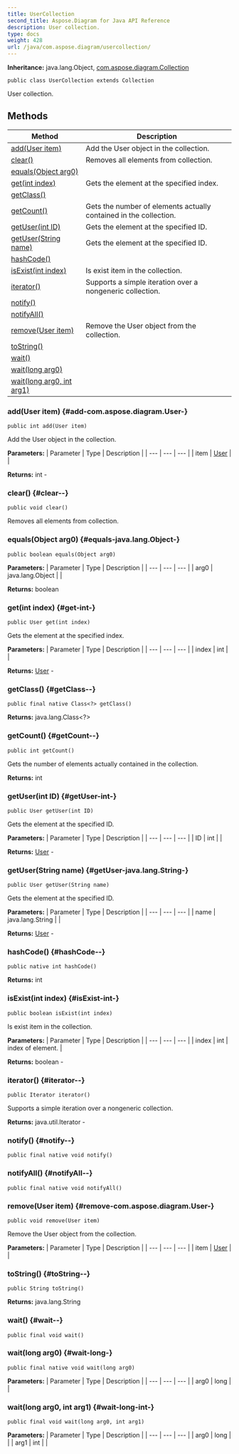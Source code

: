 ```yaml
---
title: UserCollection
second_title: Aspose.Diagram for Java API Reference
description: User collection.
type: docs
weight: 428
url: /java/com.aspose.diagram/usercollection/
---
```


**Inheritance:**
java.lang.Object, [com.aspose.diagram.Collection](../../com.aspose.diagram/collection)
```
public class UserCollection extends Collection
```

User collection.
## Methods

| Method | Description |
| --- | --- |
| [add(User item)](#add-com.aspose.diagram.User-) | Add the User object in the collection. |
| [clear()](#clear--) | Removes all elements from collection. |
| [equals(Object arg0)](#equals-java.lang.Object-) |  |
| [get(int index)](#get-int-) | Gets the element at the specified index. |
| [getClass()](#getClass--) |  |
| [getCount()](#getCount--) | Gets the number of elements actually contained in the collection. |
| [getUser(int ID)](#getUser-int-) | Gets the element at the specified ID. |
| [getUser(String name)](#getUser-java.lang.String-) | Gets the element at the specified ID. |
| [hashCode()](#hashCode--) |  |
| [isExist(int index)](#isExist-int-) | Is exist item in the collection. |
| [iterator()](#iterator--) | Supports a simple iteration over a nongeneric collection. |
| [notify()](#notify--) |  |
| [notifyAll()](#notifyAll--) |  |
| [remove(User item)](#remove-com.aspose.diagram.User-) | Remove the User object from the collection. |
| [toString()](#toString--) |  |
| [wait()](#wait--) |  |
| [wait(long arg0)](#wait-long-) |  |
| [wait(long arg0, int arg1)](#wait-long-int-) |  |
### add(User item) {#add-com.aspose.diagram.User-}
```
public int add(User item)
```


Add the User object in the collection.

**Parameters:**
| Parameter | Type | Description |
| --- | --- | --- |
| item | [User](../../com.aspose.diagram/user) |  |

**Returns:**
int - 
### clear() {#clear--}
```
public void clear()
```


Removes all elements from collection.

### equals(Object arg0) {#equals-java.lang.Object-}
```
public boolean equals(Object arg0)
```




**Parameters:**
| Parameter | Type | Description |
| --- | --- | --- |
| arg0 | java.lang.Object |  |

**Returns:**
boolean
### get(int index) {#get-int-}
```
public User get(int index)
```


Gets the element at the specified index.

**Parameters:**
| Parameter | Type | Description |
| --- | --- | --- |
| index | int |  |

**Returns:**
[User](../../com.aspose.diagram/user) - 
### getClass() {#getClass--}
```
public final native Class<?> getClass()
```




**Returns:**
java.lang.Class<?>
### getCount() {#getCount--}
```
public int getCount()
```


Gets the number of elements actually contained in the collection.

**Returns:**
int
### getUser(int ID) {#getUser-int-}
```
public User getUser(int ID)
```


Gets the element at the specified ID.

**Parameters:**
| Parameter | Type | Description |
| --- | --- | --- |
| ID | int |  |

**Returns:**
[User](../../com.aspose.diagram/user) - 
### getUser(String name) {#getUser-java.lang.String-}
```
public User getUser(String name)
```


Gets the element at the specified ID.

**Parameters:**
| Parameter | Type | Description |
| --- | --- | --- |
| name | java.lang.String |  |

**Returns:**
[User](../../com.aspose.diagram/user) - 
### hashCode() {#hashCode--}
```
public native int hashCode()
```




**Returns:**
int
### isExist(int index) {#isExist-int-}
```
public boolean isExist(int index)
```


Is exist item in the collection.

**Parameters:**
| Parameter | Type | Description |
| --- | --- | --- |
| index | int | index of element. |

**Returns:**
boolean - 
### iterator() {#iterator--}
```
public Iterator iterator()
```


Supports a simple iteration over a nongeneric collection.

**Returns:**
java.util.Iterator - 
### notify() {#notify--}
```
public final native void notify()
```




### notifyAll() {#notifyAll--}
```
public final native void notifyAll()
```




### remove(User item) {#remove-com.aspose.diagram.User-}
```
public void remove(User item)
```


Remove the User object from the collection.

**Parameters:**
| Parameter | Type | Description |
| --- | --- | --- |
| item | [User](../../com.aspose.diagram/user) |  |

### toString() {#toString--}
```
public String toString()
```




**Returns:**
java.lang.String
### wait() {#wait--}
```
public final void wait()
```




### wait(long arg0) {#wait-long-}
```
public final native void wait(long arg0)
```




**Parameters:**
| Parameter | Type | Description |
| --- | --- | --- |
| arg0 | long |  |

### wait(long arg0, int arg1) {#wait-long-int-}
```
public final void wait(long arg0, int arg1)
```




**Parameters:**
| Parameter | Type | Description |
| --- | --- | --- |
| arg0 | long |  |
| arg1 | int |  |


